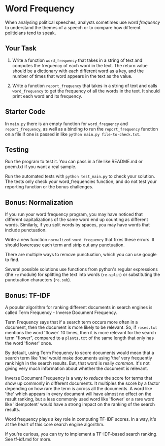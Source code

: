 # Word Frequency

When analysing political speeches, analysts sometimes use _word frequency_ to
understand the themes of a speech or to compare how different politicians tend
to speak.

## Your Task

1. Write a function `word_frequency` that takes in a string of text and computes the
frequency of each word in the text. The return value should be a dictionary with
each different word as a key, and the number of times that word appears in the
text as the value.

2. Write a function `report_frequency` that takes in a string of text and calls
`word_frequency` to get the frequency of all the words in the text. It should
print each word and its frequency.

## Starter Code

In `main.py` there is an empty function for `word_frequency` and
`report_frequency`, as well as a binding to run the `report_frequency` function
on a file if one is passed in like `python main.py file-to-check.txt`.

## Testing

Run the program to test it. You can pass in a file like README.md or poem.txt if
you want a real sample.

Run the automated tests with `python test_main.py` to check your solution. The
tests only check your word_frequencies function, and do not test your reporting
function or the bonus challenges.

## Bonus: Normalization

If you run your word frequency program, you may have noticed that different
capitalizations of the same word end up counting as different words. Similarly,
if you split words by spaces, you may have words that include punctuation.

Write a new function `normalized_word_frequency` that fixes these errors. It
should lowercase each term and strip out any punctuation.

There are multiple ways to remove punctuation, which you can use google to find.

Several possible solutions use functions from python's regular expressions (the `re` module) for splitting the text into words (`re.split`) or substituting the punctuation characters (`re.sub`).

## Bonus: TF-IDF

A popular algorithm for ranking different documents in search engines is called
Term Frequency - Inverse Document Frequency.

Term Frequency says that if a search term occurs more often in a document, then
the document is more likely to be relevant. So, if `roses.txt` mentions the word
'flower' 10 times, then it is more relevant for the search term "flower", compared to a
`plants.txt` of the same length that only has the word 'flower' once.

By default, using Term Frequency to score documents would mean that a search
term like 'the' would make documents using 'the' very frequently rank
high in the search results. But, that word is really _common_. It's not giving
very much information about whether the document is relevant.

Inverse Document Frequency is a way to _reduce_ the score for terms that show up
commonly in different documents. It multiples the score by a factor depending on
how rare the term is across all the documents. A word like 'the' which appears
in every document will have almost no effect on the result ranking, but a less
commonly used word like 'flower' or a rare word like 'idempotent' would have a
strong impact on the ranking of the search results.

Word frequency plays a key role in computing TF-IDF scores. In a way, it's
at the heart of this core search engine algorithm.

If you're curious, you can try to implement a TF-IDF-based search ranking. See
tf-idf.md for more.
